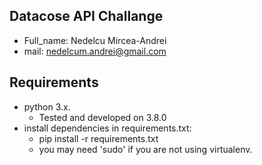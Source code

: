 ## Datacose API Challange
- Full_name: Nedelcu Mircea-Andrei
- mail: nedelcum.andrei@gmail.com

## Requirements

- python 3.x.
  - Tested and developed on 3.8.0
- install dependencies in requirements.txt:
  - pip install -r requirements.txt
  - you may need 'sudo' if you are not using virtualenv.
